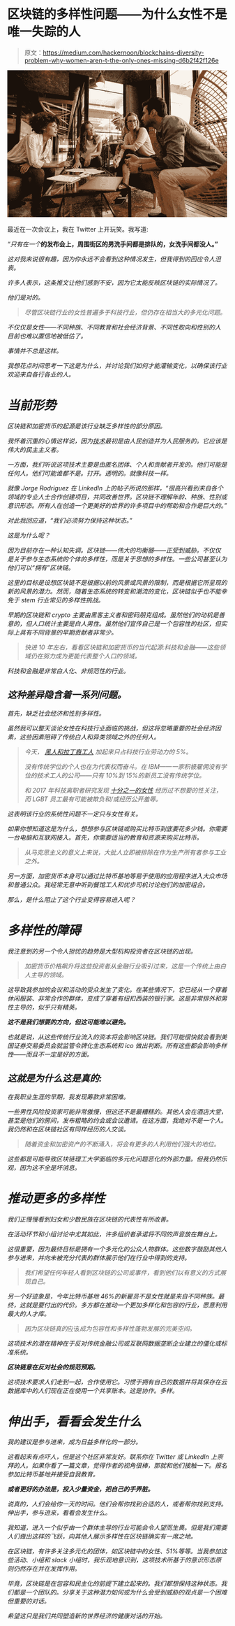 # 区块链的多样性问题——为什么女性不是唯一失踪的人

> 原文：<https://medium.com/hackernoon/blockchains-diversity-problem-why-women-aren-t-the-only-ones-missing-d6b2f42f126e>

![](img/84b7b3fe1355bd73e390b344edd7959c.png)

最近在一次会议上，我在 Twitter 上开玩笑。我写道:

*“只有在一个*[](https://hackernoon.com/tagged/blockchain)**的发布会上，周围街区的男洗手间都是排队的，女洗手间都没人。”**

*这对我来说很有趣，因为你永远不会看到这种情况发生，但我得到的回应令人沮丧。*

*许多人表示，这条推文让他们感到不安，因为它太能反映区块链的实际情况了。*

*他们是对的。*

> *尽管区块链行业的女性普遍多于科技行业，但仍存在相当大的多元化问题。*

*不仅仅是女性——不同种族、不同教育和社会经济背景、不同性取向和性别的人目前也难以置信地被低估了。*

*事情并不总是这样。*

*我想花点时间思考一下这是为什么，并讨论我们如何才能灌输变化，以确保该行业欢迎来自各行各业的人。*

# ***当前形势***

*区块链和加密货币的起源是该行业缺乏多样性的部分原因。*

*我怀着沉重的心情这样说，因为[技术](https://hackernoon.com/tagged/technology)最初是由人民创造并为人民服务的。它应该是伟大的民主主义者。*

*一方面，我们听说这项技术主要是由匿名团体、个人和贡献者开发的。他们可能是任何人。他们可能谁都不是。打开。透明的。就像科技一样。*

*就像 Jorge Rodriguez 在 LinkedIn 上的帖子所说的那样，“很高兴看到来自各个领域的专业人士合作创建项目，共同改善世界。区块链不理解年龄、种族、性别或意识形态。所有人在创造一个更美好的世界的许多项目中的帮助和合作是巨大的。”*

*对此我回应道，“我们必须努力保持这种状态。”*

*这是为什么呢？*

*因为目前存在一种认知失调。区块链——伟大的均衡器——正受到威胁。不仅仅是关于参与生态系统的个体的多样性，而是关于思想的多样性。一些公司甚至认为他们可以“拥有”区块链。*

*这里的目标是设想区块链不是根据以前的风景或风景的限制，而是根据它所呈现的新的风景的潜力。然而，随着生态系统的转变和潮流的变化，区块链似乎也不能幸免于 stem 行业常见的多样性挑战。*

*早期的区块链和 crypto 主要由黑客主义者和密码朋克组成。虽然他们的动机是善意的，但人口统计主要是白人男性。虽然他们宣传自己是一个包容性的社区，但实际上具有不同背景的早期贡献者非常少。*

> *快进 10 年左右，看看区块链和加密货币的当代起源:科技和金融——这些领域仍在努力成为更能代表整个人口的领域。*

*科技和金融是非常白人化、非规范性的行业。*

## *这种差异隐含着一系列问题。*

*首先，缺乏社会经济和性别多样性。*

*虽然我可以整天谈论女性在科技行业面临的挑战，但这将忽略重要的社会经济因素，这些因素阻碍了传统白人和异类领域之外的任何人。*

> *今天， [*黑人和拉丁裔工人*](http://fortune.com/2017/03/22/tech-employees-overestimate-how-well-their-companies-promote-diversity/) *加起来只占科技行业劳动力的 5%。**
> 
> *没有传统学位的个人也在为代表权而奋斗。在 IBM——一家积极雇佣没有学位的技术工人的公司——只有 10%到 15%的新员工没有传统学位。*
> 
> **和 2017 年科技离职者研究发现* [*十分之一的女性*](https://www.kaporcenter.org/tech-leavers/) *经历过不想要的性关注，而 LGBT 员工最有可能被欺负和/或经历公开羞辱。**

*这表明该行业的系统性问题不一定只与女性有关。*

*如果你想知道这是为什么，想想参与区块链或购买比特币到底要花多少钱。你需要一台电脑和互联网接入。首先，你需要适当的教育和资源来购买比特币。*

> *从马克思主义的意义上来说，大批人立即被排除在作为生产所有者参与工业之外。*

*另一方面，加密货币本身可以通过比特币基地等易于使用的应用程序进入大众市场和普通公众。我经常无意中听到餐馆工人和优步司机讨论他们的加密组合。*

*那么，是什么阻止了这个行业变得容易进入呢？*

# ***多样性的障碍***

*我注意到的另一个令人担忧的趋势是大型机构投资者在区块链的出现。*

> *加密货币价格飙升将这些投资者从金融行业吸引过来，这是一个传统上由白人主导的领域。*

*这导致我参加的会议和活动的受众发生了变化。在某些情况下，它已经从一个穿着休闲服装、非常合作的群体，变成了穿着有纽扣西装的银行家。这是非常排外和男性主导的，似乎只有精英。*

***这不是我们想要的方向，但这可能难以避免。***

*也就是说，从这些传统行业流入的资本将会影响区块链。我们可能很快就会看到美国证券交易委员会就监管令牌化生态系统和 ico 做出判断。所有这些都会影响多样性——而且不一定是好的方面。*

## *这就是为什么这是真的:*

*在我职业生涯的早期，我发现筹款非常困难。*

*一些男性风险投资家可能非常傲慢，但这还不是最糟糕的。其他人会在酒店大堂，甚至是他们的房间，发布粗略的约会或会议邀请。在这方面，我绝对不是一个人。我仍然和在区块链社区有同样经历的人交谈。*

> *随着资金和加密资产的不断涌入，将会有更多的人利用他们强大的地位。*

*这些都是可能导致区块链理工大学面临的多元化问题恶化的外部力量。但我仍然乐观，因为这不全是坏消息。*

# ***推动更多的多样性***

*我们正慢慢看到妇女和少数民族在区块链的代表性有所改善。*

*在活动环节和小组讨论中尤其如此，许多组织者承诺将不同的声音放在舞台上。*

*这很重要，因为最终目标是拥有一个多元化的公众人物群体。这些数字鼓励其他人参与进来，并向未被充分代表的群体展示他们在行业中得到的支持。*

> *我们希望任何年轻人看到区块链的公司或事件，看到他们以有意义的方式展现自己。*

*另一个好迹象是，今年比特币基地 46%的新雇员不是女性就是来自不同种族。最终，这就是要付出的代价。多方都在推动一个更加多样化和包容的行业，愿意利用最大的人才库。*

> *因为区块链真的*应该*成为包容性和多样性蓬勃发展的完美空间。*

*这项技术的潜在精神在于反对传统金融公司或互联网数据垄断企业建立的僵化或标准系统。*

***区块链意在反对社会的规范预期。***

*这项技术要求人们走到一起，合作使用它。习惯于拥有自己的数据并将其保存在云数据库中的人们现在正在使用一个共享账本。这是协作。多样。*

# ***伸出手，看看会发生什么***

*我的建议是参与进来，成为日益多样化的一部分。*

*这看起来有点吓人，但是这个社区非常友好。联系你在 Twitter 或 LinkedIn 上崇拜的人。如果你看了一篇文章，觉得作者的视角很棒，那就和他们接触一下。报名参加比特币基地并接受自我教育。*

***或者更好的办法是，投入少量资金，把自己的手弄脏。***

*说真的，人们会给你一天的时间。他们会帮你找到合适的人，或者帮你找到支持。伸出手，参与进来，看看会发生什么。*

*我知道，进入一个似乎由一个群体主导的行业可能会令人望而生畏。但是我们需要人们做出这样的飞跃，向其他人展示多样性在区块链确实有一席之地。*

*在区块链，有许多关注多元化的团体，如区块链中的女性、51%等等。当我参加这些活动、小组和 slack 小组时，我乐观地意识到，这项技术所基于的意识形态原则仍然存在并在发挥作用。*

*毕竟，区块链是在包容和民主化的前提下建立起来的。我们都想保持这种状态。我们都是一个团队的。分享关于这种潜力如何或为什么会受到威胁的观点是一个困难但重要的对话。*

*希望这只是我们共同塑造新的世界经济的健康对话的开始。*